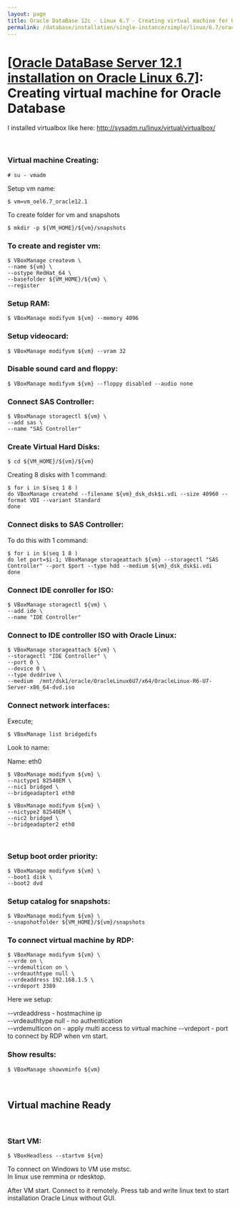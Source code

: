 ```yaml
---
layout: page
title: Oracle DataBase 12c - Linux 6.7 - Creating virtual machine for Oracle Database
permalink: /database/installation/single-instance/simple/linux/6.7/oracle/12.1/virtual-machine/
---
```


# <a href="/database/installation/single-instance/simple/linux/6.7/oracle/12.1/">[Oracle DataBase Server 12.1 installation on Oracle Linux 6.7]</a>: Creating virtual machine for Oracle Database



I installed virtualbox like here:
http://sysadm.ru/linux/virtual/virtualbox/


<br/>

### Virtual machine Creating:

    # su - vmadm

Setup vm name:

    $ vm=vm_oel6.7_oracle12.1


To create folder for vm and snapshots

    $ mkdir -p ${VM_HOME}/${vm}/snapshots


### To create and register vm:

    $ VBoxManage createvm \
    --name ${vm} \
    --ostype RedHat_64 \
    --basefolder ${VM_HOME}/${vm} \
    --register



### Setup RAM:


    $ VBoxManage modifyvm ${vm} --memory 4096


### Setup videocard:


    $ VBoxManage modifyvm ${vm} --vram 32


### Disable sound card and floppy:

    $ VBoxManage modifyvm ${vm} --floppy disabled --audio none


### Connect SAS Controller:


    $ VBoxManage storagectl ${vm} \
    --add sas \
    --name "SAS Controller"


### Create Virtual Hard Disks:


    $ cd ${VM_HOME}/${vm}/${vm}

Creating 8 disks with 1 command:

    $ for i in $(seq 1 8 )
    do VBoxManage createhd --filename ${vm}_dsk_dsk$i.vdi --size 40960 --format VDI --variant Standard
    done



### Connect disks to SAS Controller:


To do this with 1 command:

    $ for i in $(seq 1 8 )
    do let port=$i-1; VBoxManage storageattach ${vm} --storagectl "SAS Controller" --port $port --type hdd --medium ${vm}_dsk_dsk$i.vdi
    done



### Connect IDE conroller for ISO:


    $ VBoxManage storagectl ${vm} \
    --add ide \
    --name "IDE Controller"


### Connect to IDE controller ISO with Oracle Linux:


    $ VBoxManage storageattach ${vm} \
    --storagectl "IDE Controller" \
    --port 0 \
    --device 0 \
    --type dvddrive \
    --medium  /mnt/dsk1/oracle/OracleLinux6U7/x64/OracleLinux-R6-U7-Server-x86_64-dvd.iso


### Connect network interfaces:


Execute;

    $ VBoxManage list bridgedifs

Look to name:

Name:                eth0



    $ VBoxManage modifyvm ${vm} \
    --nictype1 82540EM \
    --nic1 bridged \
    --bridgeadapter1 eth0

    $ VBoxManage modifyvm ${vm} \
    --nictype2 82540EM \
    --nic2 bridged \
    --bridgeadapter2 eth0

<br/>

### Setup boot order priority:


    $ VBoxManage modifyvm ${vm} \
    --boot1 disk \
    --boot2 dvd


### Setup catalog for snapshots:


    $ VBoxManage modifyvm ${vm} \
    --snapshotfolder ${VM_HOME}/${vm}/snapshots



### To connect virtual machine by RDP:


    $ VBoxManage modifyvm ${vm} \
    --vrde on \
    --vrdemulticon on \
    --vrdeauthtype null \
    --vrdeaddress 192.168.1.5 \
    --vrdeport 3389

Here we setup:  

--vrdeaddress - hostmachine ip  
--vrdeauthtype null - no authentication  
--vrdemulticon on - apply multi access to virtual machine
--vrdeport - port to connect by RDP when vm start.  



### Show results:


    $ VBoxManage showvminfo ${vm}


<br/>

## Virtual machine Ready

<br/>

### Start VM:


    $ VBoxHeadless --startvm ${vm}


To connect on Windows to VM use mstsc.  
In linux use remmina or rdesktop.


After VM start. Connect to it remotely.
Press tab and write linux text to start installation Oracle Linux without GUI.
